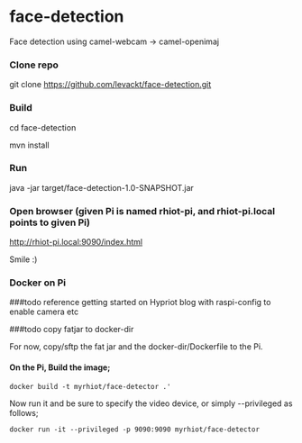 # face-detection
Face detection using camel-webcam -> camel-openimaj

### Clone repo
git clone https://github.com/levackt/face-detection.git

### Build
cd face-detection

mvn install

### Run
java -jar target/face-detection-1.0-SNAPSHOT.jar

### Open browser (given Pi is named rhiot-pi, and rhiot-pi.local points to given Pi)
http://rhiot-pi.local:9090/index.html 

Smile :)

### Docker on Pi

###todo reference getting started on Hypriot blog with raspi-config to enable camera etc

###todo copy fatjar to docker-dir

For now, copy/sftp the fat jar and the docker-dir/Dockerfile to the Pi.
#### On the Pi, Build the image;
 
    docker build -t myrhiot/face-detector .'
    
Now run it and be sure to specify the video device, or simply --privileged as follows;
    
    docker run -it --privileged -p 9090:9090 myrhiot/face-detector 
 